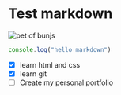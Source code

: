 # Test markdown

![pet of bunjs](https://user-images.githubusercontent.com/709451/182802334-d9c42afe-f35d-4a7b-86ea-9985f73f20c3.png)

```javascript
console.log("hello markdown")
```
- [x] learn html and css
- [x] learn git
- [ ] Create my personal portfolio 
